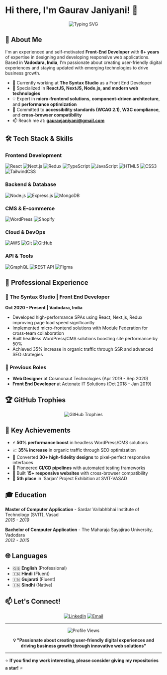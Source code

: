 # Hi there, I'm Gaurav Janiyani! 👋

<div align="center">
  <img src="https://readme-typing-svg.herokuapp.com?font=Fira+Code&size=28&duration=4000&pause=1000&color=0891B2&center=true&vCenter=true&width=600&lines=Front+End+Developer;ReactJS+%7C+NextJS+Expert;Full+Stack+Enthusiast;6%2B+Years+Experience" alt="Typing SVG" />
</div>

## 🚀 About Me

I'm an experienced and self-motivated **Front-End Developer** with **6+ years** of expertise in designing and developing responsive web applications. Based in **Vadodara, India**, I'm passionate about creating user-friendly digital experiences and staying updated with emerging technologies to drive business growth.

- 🔭 Currently working at **The Syntax Studio** as a Front End Developer
- 🌱 Specialized in **ReactJS, NextJS, Node.js, and modern web technologies**
- 💡 Expert in **micro-frontend solutions**, **component-driven architecture**, and **performance optimization**
- 🎯 Committed to **accessibility standards (WCAG 2.1)**, **W3C compliance**, and **cross-browser compatibility**
- 📫 Reach me at: **gauravjaniyani@gmail.com**

## 🛠️ Tech Stack & Skills

### Frontend Development
![React](https://img.shields.io/badge/React-20232A?style=for-the-badge&logo=react&logoColor=61DAFB)
![Next.js](https://img.shields.io/badge/Next.js-000000?style=for-the-badge&logo=next.js&logoColor=white)
![Redux](https://img.shields.io/badge/Redux-593D88?style=for-the-badge&logo=redux&logoColor=white)
![TypeScript](https://img.shields.io/badge/TypeScript-007ACC?style=for-the-badge&logo=typescript&logoColor=white)
![JavaScript](https://img.shields.io/badge/JavaScript-F7DF1E?style=for-the-badge&logo=javascript&logoColor=black)
![HTML5](https://img.shields.io/badge/HTML5-E34F26?style=for-the-badge&logo=html5&logoColor=white)
![CSS3](https://img.shields.io/badge/CSS3-1572B6?style=for-the-badge&logo=css3&logoColor=white)
![TailwindCSS](https://img.shields.io/badge/Tailwind_CSS-38B2AC?style=for-the-badge&logo=tailwind-css&logoColor=white)

### Backend & Database
![Node.js](https://img.shields.io/badge/Node.js-43853D?style=for-the-badge&logo=node.js&logoColor=white)
![Express.js](https://img.shields.io/badge/Express.js-404D59?style=for-the-badge&logo=express&logoColor=white)
![MongoDB](https://img.shields.io/badge/MongoDB-4EA94B?style=for-the-badge&logo=mongodb&logoColor=white)

### CMS & E-commerce
![WordPress](https://img.shields.io/badge/WordPress-21759B?style=for-the-badge&logo=wordpress&logoColor=white)
![Shopify](https://img.shields.io/badge/Shopify-7AB55C?style=for-the-badge&logo=shopify&logoColor=white)

### Cloud & DevOps
![AWS](https://img.shields.io/badge/Amazon_AWS-232F3E?style=for-the-badge&logo=amazon-aws&logoColor=white)
![Git](https://img.shields.io/badge/Git-F05032?style=for-the-badge&logo=git&logoColor=white)
![GitHub](https://img.shields.io/badge/GitHub-100000?style=for-the-badge&logo=github&logoColor=white)

### API & Tools
![GraphQL](https://img.shields.io/badge/GraphQL-E10098?style=for-the-badge&logo=graphql&logoColor=white)
![REST API](https://img.shields.io/badge/REST-02569B?style=for-the-badge&logo=rest&logoColor=white)
![Figma](https://img.shields.io/badge/Figma-F24E1E?style=for-the-badge&logo=figma&logoColor=white)

## 💼 Professional Experience

### 🏢 The Syntax Studio | Front End Developer
**Oct 2020 - Present | Vadodara, India**
- Developed high-performance SPAs using React, Next.js, Redux improving page load speed significantly
- Implemented micro-frontend solutions with Module Federation for cross-team collaboration
- Built headless WordPress/CMS solutions boosting site performance by 50%
- Achieved 35% increase in organic traffic through SSR and advanced SEO strategies

### 🎨 Previous Roles
- **Web Designer** at Cosmonaut Technologies (Apr 2019 - Sep 2020)
- **Front End Developer** at Actonate IT Solutions (Oct 2018 - Jan 2019)

## 🏆 GitHub Trophies
<div align="center">
  <img src="https://github-profile-trophy.vercel.app/?username=gaurav-janiyani&theme=radical&no-frame=true&margin-w=15&margin-h=15&column=6" alt="GitHub Trophies">
</div>

## 🎯 Key Achievements

- ⚡ **50% performance boost** in headless WordPress/CMS solutions
- 📈 **35% increase** in organic traffic through SEO optimization
- 🎨 Converted **30+ high-fidelity designs** to pixel-perfect responsive interfaces
- 🚀 Pioneered **CI/CD pipelines** with automated testing frameworks
- 📱 Built **15+ responsive websites** with cross-browser compatibility
- 🏅 **5th place** in 'Sarjan' Project Exhibition at SVIT-VASAD

## 🎓 Education

**Master of Computer Application** - Sardar Vallabhbhai Institute of Technology (SVIT), Vasad  
*2015 - 2019*

**Bachelor of Computer Application** - The Maharaja Sayajirao University, Vadodara  
*2012 - 2015*

## 🌐 Languages

- 🇬🇧 **English** (Professional)
- 🇮🇳 **Hindi** (Fluent)
- 🇮🇳 **Gujarati** (Fluent)
- 🇮🇳 **Sindhi** (Native)

## 📫 Let's Connect!

<div align="center">
  
[![LinkedIn](https://img.shields.io/badge/LinkedIn-0077B5?style=for-the-badge&logo=linkedin&logoColor=white)](https://linkedin.com/in/gauravjaniyani)
[![Email](https://img.shields.io/badge/Email-D14836?style=for-the-badge&logo=gmail&logoColor=white)](mailto:gauravjaniyani@gmail.com)

</div>

---

<div align="center">
  <img src="https://komarev.com/ghpvc/?username=gauravjaniyani&color=blueviolet&style=flat-square&label=Profile+Views" alt="Profile Views">
  
  **💡 "Passionate about creating user-friendly digital experiences and driving business growth through innovative web solutions"**
</div>

---

⭐ **If you find my work interesting, please consider giving my repositories a star!** ⭐
